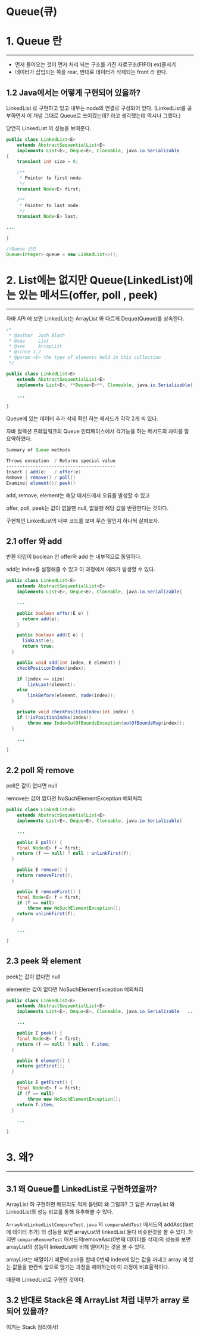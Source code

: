 # Queue(큐)

# 1. Queue 란

---

- 먼저 들어오는 것이 먼저 처리 되는 구조를 가진 자료구조(FIFO) ex)줄서기
- 데이터가 삽입되는 쪽을 rear,  반대로 데이터가 삭제되는 front 라 한다.

## 1.2 Java에서는 어떻게 구현되어 있을까?

LinkedList 로 구현하고 있고 내부는 node의 연결로 구성되어 있다.
(LinkedList를 공부하면서 이 개념 그대로 Queue로 쓰이겠는데? 라고 생각했는데 역시나 그랬다.)

당연히 LinkedList 의 성능을 보여준다.

```java
public class LinkedList<E>
    extends AbstractSequentialList<E>
    implements List<E>, Deque<E>, Cloneable, java.io.Serializable
{
    transient int size = 0;

    /**
     * Pointer to first node.
     */
    transient Node<E> first;

    /**
     * Pointer to last node.
     */
    transient Node<E> last;

...

}

//Queue 선언
Queue<Integer> queue = new LinkedList<>();
```

# 2. List에는 없지만 Queue(LinkedList)에는 있는 메서드(offer, poll , peek)

---

자바 API 에 보면 LinkedList는 ArrayList 와 다르게 Deque(Queue)를 상속한다.

```java
/*
 * @author  Josh Bloch
 * @see     List
 * @see     ArrayList
 * @since 1.2
 * @param <E> the type of elements held in this collection
 */

public class LinkedList<E>
    extends AbstractSequentialList<E>
    implements List<E>, **Deque<E>**, Cloneable, java.io.Serializable{

	...

}
```

Queue에 있는 데이터 추가 삭제 확인 하는 메서드가 각각 2개 씩 있다.

자바 컬랙션 프레임워크의 Queue 인터페이스에서 각기능을 하는 메서드의 차이를 잘 요약하였다.

```java
Summary of Queue methods

Throws exception  / Returns special value
-----------------------------------------
Insert | add(e)   / offer(e)         
Remove | remove() / poll()
Examine| element()/ peek()

```

add, remove, element는 해당 매서드에서 오류를 발생할 수 있고

offer, poll, peek는 값이 없을땐 null, 없을땐 해당 값을 반환한다는 것이다.

구현체인 LinkedList의 내부 코드를 보며 무슨 말인지 하나씩 살펴보자.

## 2.1 offer 와 add

반환 타입이 boolean 인 offer와 add 는 내부적으로 동일하다.

add는 index를 설정해줄 수 있고 이 과정에서 에러가 발생할 수 있다.

```java
public class LinkedList<E>
    extends AbstractSequentialList<E>
    implements List<E>, Deque<E>, Cloneable, java.io.Serializable{

	...

	public boolean offer(E e) {
	  return add(e);
	}

	public boolean add(E e) {
	  linkLast(e);
	  return true;
  }

	public void add(int index, E element) {
    checkPositionIndex(index);

    if (index == size)
        linkLast(element);
    else
        linkBefore(element, node(index));
  }

	private void checkPositionIndex(int index) {
    if (!isPositionIndex(index))
        throw new IndexOutOfBoundsException(outOfBoundsMsg(index));
  }

	...

}
```

## 2.2 poll 와 remove

poll은 값이 없다면 null

remove는 값이 없다면 NoSuchElementException 예외처리

```java
public class LinkedList<E>
    extends AbstractSequentialList<E>
    implements List<E>, Deque<E>, Cloneable, java.io.Serializable{

	...

	public E poll() {
    final Node<E> f = first;
    return (f == null) ? null : unlinkFirst(f);
  }

	public E remove() {
    return removeFirst();
  }

	public E removeFirst() {
    final Node<E> f = first;
    if (f == null)
        throw new NoSuchElementException();
    return unlinkFirst(f);
  }

	...

}

```

## 2.3 peek 와 element

peek는 값이 없다면 null

element는 값이 없다면 NoSuchElementException 예외처리

```java
public class LinkedList<E>
    extends AbstractSequentialList<E>
    implements List<E>, Deque<E>, Cloneable, java.io.Serializable	...

	...

	public E peek() {
    final Node<E> f = first;
    return (f == null) ? null : f.item;
  }

	public E element() {
    return getFirst();
  }

	public E getFirst() {
    final Node<E> f = first;
    if (f == null)
        throw new NoSuchElementException();
    return f.item;
  }

	...

}

```

# 3. 왜?

---

## 3.1 왜 Queue를 LinkedList로 구현하였을까?

ArrayList 하 구현하면 메모리도 적게 들텐데 왜 그럴까? 그 답은 ArrayList 와 LinkedList의 성능 비교를 통해 유추해볼 수 있다.

`ArrayAndLinkedListCompareTest.java` 의 `compareAddTest`  매서드의 addAsc(last에 데이터 추가) 의 성능을 보면 arrayList와 linkedList 둘다 비슷한것을 볼 수 있다. 하지만 `compareRemoveTest` 매서드의removeAsc(0번째 데이터를 삭제)의 성능을 보면 arrayList의 성능이 linkedList에 비해 떨어지는 것을 볼 수 있다.

arrayList는 배열이기 때문에 poll을 할때 0번째 index에 있는 값을 꺼내고 array 에 있는 값들을 한칸씩 앞으로 댕기는 과정을 해야하는데 이 과정이 비효율적이다.

때문에 LinkedList로 구현한 것이다.

## 3.2 반대로 Stack은 왜 ArrayList 처럼 내부가 array 로 되어 있을까?

이거는 Stack 정리에서!